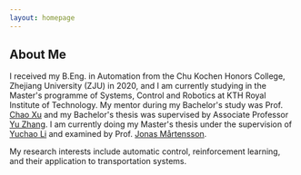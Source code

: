 ```yaml
---
layout: homepage
---
```


## About Me

I received my B.Eng. in Automation from the Chu Kochen Honors College, Zhejiang University (ZJU) in 2020, and I am currently studying in the Master's programme of Systems, Control and Robotics at KTH Royal Institute of Technology. My mentor during my Bachelor's study was Prof. [Chao Xu](https://mypage.zju.edu.cn/en/xu) and my Bachelor's thesis was supervised by Associate Professor [Yu Zhang](https://person.zju.edu.cn/en/zhangyu). I am currently doing my Master's thesis under the supervision of [Yuchao Li](https://yuchaotaigu.github.io/) and examined by Prof. [Jonas Mårtensson](https://www.kth.se/profile/jonas1). 

My research interests include automatic control, reinforcement learning, and their application to transportation systems.

